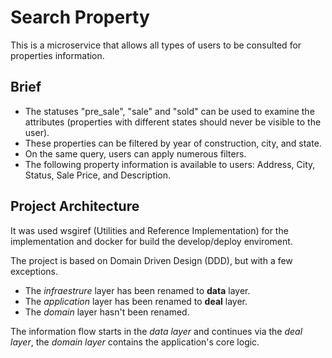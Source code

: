 # Search Property

This is a microservice that allows all types of users to be consulted for properties information.

## Brief

- The statuses "pre_sale", "sale" and "sold" can be used to examine the attributes (properties with different states should never be visible to the user).
- These properties can be filtered by year of construction, city, and state.
- On the same query, users can apply numerous filters.
- The following property information is available to users: Address, City, Status, Sale Price, and Description.

## Project Architecture

It was used wsgiref (Utilities and Reference Implementation) for the implementation and docker for build the develop/deploy enviroment.

The project is based on Domain Driven Design (DDD), but with a few exceptions.

- The _infraestrure_ layer has been renamed to **data** layer.
- The _application_ layer has been renamed to **deal** layer.
- The _domain_ layer hasn't been renamed.

The information flow starts in the _data layer_ and continues via the _deal layer_, the _domain layer_ contains the application's core logic.
